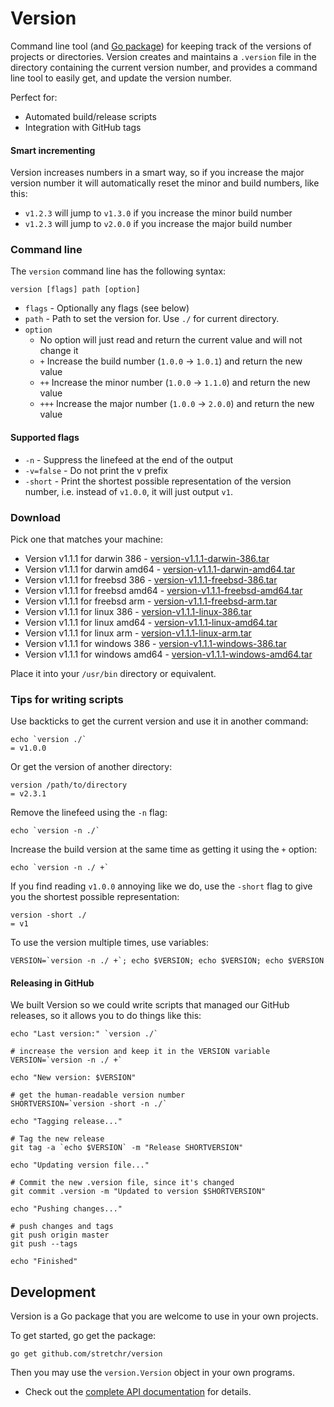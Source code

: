 # Version

Command line tool (and [Go package](#development)) for keeping track of the versions of projects or directories.  Version creates and maintains a `.version` file in the directory containing the current version number, and provides a command line tool to easily get, and update the version number.

Perfect for:

  * Automated build/release scripts
  * Integration with GitHub tags

#### Smart incrementing

Version increases numbers in a smart way, so if you increase the major version number it will automatically reset the minor and build numbers, like this:

  * `v1.2.3` will jump to `v1.3.0` if you increase the minor build number
  * `v1.2.3` will jump to `v2.0.0` if you increase the major build number

### Command line

The `version` command line has the following syntax:

    version [flags] path [option]

  * `flags` - Optionally any flags (see below)
  * `path` - Path to set the version for.  Use `./` for current directory.
  * `option`
    * No option will just read and return the current value and will not change it
    * `+` Increase the build number (`1.0.0` -> `1.0.1`) and return the new value
    * `++` Increase the minor number (`1.0.0` -> `1.1.0`) and return the new value
    * `+++` Increase the major number (`1.0.0` -> `2.0.0`) and return the new value

#### Supported flags

  * `-n` - Suppress the linefeed at the end of the output
  * `-v=false` - Do not print the v prefix
  * `-short` - Print the shortest possible representation of the version number, i.e. instead of `v1.0.0`, it will just output `v1`.

### Download

Pick one that matches your machine:

  * Version v1.1.1 for darwin 386 - [version-v1.1.1-darwin-386.tar](https://github.com/stretchr/version/releases/download/v1.1.1/version-v1.1.1-darwin-386.tar)
  * Version v1.1.1 for darwin amd64 - [version-v1.1.1-darwin-amd64.tar](https://github.com/stretchr/version/releases/download/v1.1.1/version-v1.1.1-darwin-amd64.tar)
  * Version v1.1.1 for freebsd 386 - [version-v1.1.1-freebsd-386.tar](https://github.com/stretchr/version/releases/download/v1.1.1/version-v1.1.1-freebsd-386.tar)
  * Version v1.1.1 for freebsd amd64 - [version-v1.1.1-freebsd-amd64.tar](https://github.com/stretchr/version/releases/download/v1.1.1/version-v1.1.1-freebsd-amd64.tar)
  * Version v1.1.1 for freebsd arm - [version-v1.1.1-freebsd-arm.tar](https://github.com/stretchr/version/releases/download/v1.1.1/version-v1.1.1-freebsd-arm.tar)
  * Version v1.1.1 for linux 386 - [version-v1.1.1-linux-386.tar](https://github.com/stretchr/version/releases/download/v1.1.1/version-v1.1.1-linux-386.tar)
  * Version v1.1.1 for linux amd64 - [version-v1.1.1-linux-amd64.tar](https://github.com/stretchr/version/releases/download/v1.1.1/version-v1.1.1-linux-amd64.tar)
  * Version v1.1.1 for linux arm - [version-v1.1.1-linux-arm.tar](https://github.com/stretchr/version/releases/download/v1.1.1/version-v1.1.1-linux-arm.tar)
  * Version v1.1.1 for windows 386 - [version-v1.1.1-windows-386.tar](https://github.com/stretchr/version/releases/download/v1.1.1/version-v1.1.1-windows-386.tar)
  * Version v1.1.1 for windows amd64 - [version-v1.1.1-windows-amd64.tar](https://github.com/stretchr/version/releases/download/v1.1.1/version-v1.1.1-windows-amd64.tar)

Place it into your `/usr/bin` directory or equivalent.

### Tips for writing scripts

Use backticks to get the current version and use it in another command:

    echo `version ./`
    = v1.0.0

Or get the version of another directory:

    version /path/to/directory
    = v2.3.1

Remove the linefeed using the `-n` flag:

    echo `version -n ./`

Increase the build version at the same time as getting it using the `+` option:

    echo `version -n ./ +`

If you find reading `v1.0.0` annoying like we do, use the `-short` flag to give you the shortest possible representation:

    version -short ./
    = v1

To use the version multiple times, use variables:

    VERSION=`version -n ./ +`; echo $VERSION; echo $VERSION; echo $VERSION

#### Releasing in GitHub

We built Version so we could write scripts that managed our GitHub releases, so it allows you to do things like this:

    echo "Last version:" `version ./`

    # increase the version and keep it in the VERSION variable
    VERSION=`version -n ./ +`

    echo "New version: $VERSION"

    # get the human-readable version number
    SHORTVERSION=`version -short -n ./`

    echo "Tagging release..."

    # Tag the new release
    git tag -a `echo $VERSION` -m "Release SHORTVERSION"

    echo "Updating version file..."

    # Commit the new .version file, since it's changed
    git commit .version -m "Updated to version $SHORTVERSION"

    echo "Pushing changes..."

    # push changes and tags
    git push origin master
    git push --tags

    echo "Finished"

## Development

Version is a Go package that you are welcome to use in your own projects.

To get started, go get the package:

    go get github.com/stretchr/version

Then you may use the `version.Version` object in your own programs.

  * Check out the [complete API documentation](http://godoc.org/github.com/stretchr/version) for details.
